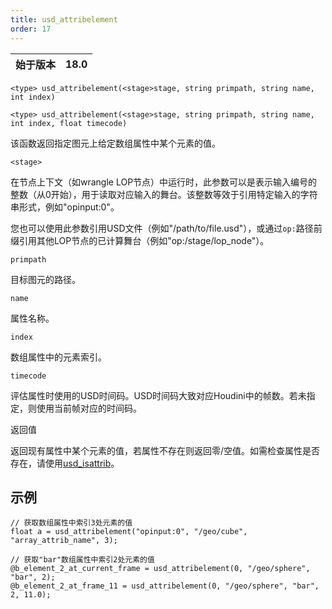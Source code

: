 ```yaml
---
title: usd_attribelement
order: 17
---
```

| 始于版本 | 18.0 |
| --- | --- |

`<type> usd_attribelement(<stage>stage, string primpath, string name, int index)`

`<type> usd_attribelement(<stage>stage, string primpath, string name, int index, float timecode)`

该函数返回指定图元上给定数组属性中某个元素的值。

`<stage>`

在节点上下文（如wrangle LOP节点）中运行时，此参数可以是表示输入编号的整数（从0开始），用于读取对应输入的舞台。该整数等效于引用特定输入的字符串形式，例如"opinput:0"。

您也可以使用此参数引用USD文件（例如"/path/to/file.usd"），或通过`op:`路径前缀引用其他LOP节点的已计算舞台（例如"op:/stage/lop_node"）。

`primpath`

目标图元的路径。

`name`

属性名称。

`index`

数组属性中的元素索引。

`timecode`

评估属性时使用的USD时间码。USD时间码大致对应Houdini中的帧数。若未指定，则使用当前帧对应的时间码。

返回值

返回现有属性中某个元素的值，若属性不存在则返回零/空值。如需检查属性是否存在，请使用[usd_isattrib](/zh-cn/houdini-vex/usd/usd_isattrib "检查指定图元是否具有给定名称的属性")。

## 示例

```vex
// 获取数组属性中索引3处元素的值
float a = usd_attribelement("opinput:0", "/geo/cube", "array_attrib_name", 3);

// 获取"bar"数组属性中索引2处元素的值
@b_element_2_at_current_frame = usd_attribelement(0, "/geo/sphere", "bar", 2);
@b_element_2_at_frame_11 = usd_attribelement(0, "/geo/sphere", "bar", 2, 11.0);

```
